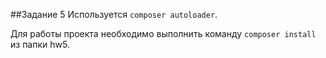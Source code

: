 ##Задание 5
Используется `composer autoloader`.

Для работы проекта необходимо выполнить команду `composer install` из папки hw5.